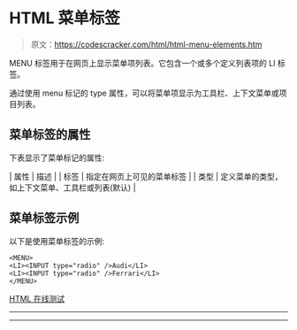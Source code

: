 # HTML 菜单标签

> 原文：<https://codescracker.com/html/html-menu-elements.htm>

MENU 标签用于在网页上显示菜单项列表。它包含一个或多个定义列表项的 LI 标签。

通过使用 menu 标记的 type 属性，可以将菜单项显示为工具栏、上下文菜单或项目列表。

## 菜单标签的属性

下表显示了菜单标记的属性:

| 属性 | 描述 |
| 标签 | 指定在网页上可见的菜单标签 |
| 类型 | 定义菜单的类型，如上下文菜单、工具栏或列表(默认) |

## 菜单标签示例

以下是使用菜单标签的示例:

```
<MENU>
<LI><INPUT type="radio" />Audi</LI>
<LI><INPUT type="radio" />Ferrari</LI>
</MENU>
```

[HTML 在线测试](/exam/showtest.php?subid=4)

* * *

* * *